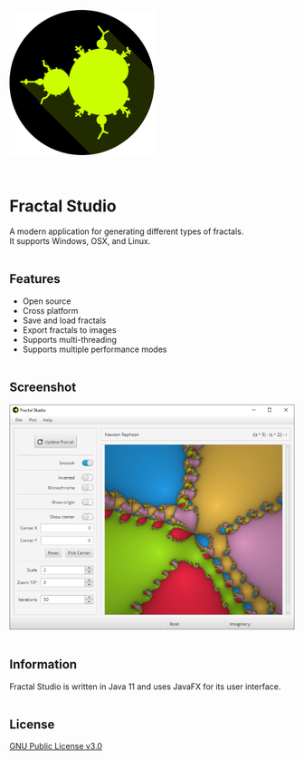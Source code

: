 ![Fractal Studio logo](/src/main/resources/img/icon.png)

<br>

# Fractal Studio
A modern application for generating different types of fractals.<br>
It supports Windows, OSX, and Linux.
<br><br>

## Features
* Open source
* Cross platform
* Save and load fractals
* Export fractals to images
* Supports multi-threading
* Supports multiple performance modes
<br><br>

## Screenshot
![Fractal Studio screeshot](/screenshots/screenshot.png)
<br><br>

## Information

Fractal Studio is written in Java 11 and uses JavaFX for its user interface.
<br><br>

## License

[GNU Public License v3.0](https://github.com/prat-man/Fractal-Studio/blob/master/LICENSE)

